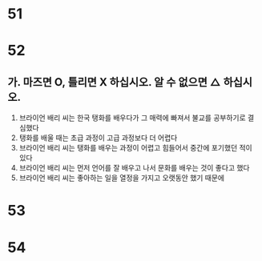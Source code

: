 # 51
# 52
## 가. 마즈면 O, 틀리면 X 하십시오. 알 수 없으면 △ 하십시오.
1. 브라이언 배리 씨는 한국 탱화를 배우다가 그 매력에 빠져서 불교를 공부하기로 결심했다
2. 탱화를 배울  때는 초급 과정이 고급 과정보다 더 어렵다
3. 브라이언 배리 씨는 탱화를 배우는 과정이 어렵고 힘들어서 중간에 포기했던 적이 있다
4. 브라이언 배리 씨는 먼저 언어를 잘 배우고 나서 문화를 배우는 것이 좋다고 했다
5. 브라이언 배리 씨는 좋아하는 일을 열정을 가지고 오랫동안 했기 때문에



# 53
# 54
